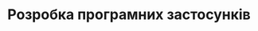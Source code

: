 ---
title: "Розробка програмних застосунків"
section_image: "/content-images/services_img_5.png"
img_render_class: 'obj-fit-cover border-radius'
weight: 5
---